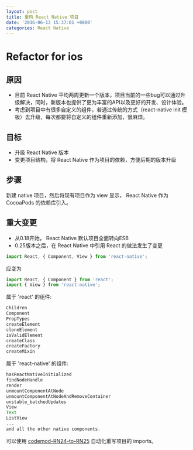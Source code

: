 ```yaml
---
layout: post
title: 重构 React Native 项目
date: '2016-06-13 15:37:01 +0800'
categories: React Native
---
```


# Refactor for ios

## 原因

- 目前 React Native 平均两周更新一个版本，项目当前的一些bug可以通过升级解决，同时，新版本也提供了更为丰富的API以及更好的开发、设计体验。
- 考虑到项目中有很多自定义的组件，若通过传统的方式（react-native init 模板）去升级，每次都要将自定义的组件重新添加，很麻烦。

## 目标

- 升级 React Native 版本
- 变更项目结构，将 React Native 作为项目的依赖，方便后期的版本升级

## 步骤

新建 native 项目，然后将现有项目作为 view 显示， React Native 作为 CocoaPods 的依赖库引入。

## 重大变更

- 从0.18开始， React Native 默认项目全面转向ES6
- 0.25版本之后，在 React Native 中引用 React 的做法发生了变更

```javascript
import React, { Component, View } from 'react-native';
```

应变为

```javascript
import React, { Component } from 'react';
import { View } from 'react-native';
```

属于 'react' 的组件:

```javascript
Children
Component
PropTypes
createElement
cloneElement
isValidElement
createClass
createFactory
createMixin
```

属于 'react-native' 的组件:

```javascript
hasReactNativeInitialized
findNodeHandle
render
unmountComponentAtNode
unmountComponentAtNodeAndRemoveContainer
unstable_batchedUpdates
View
Text
ListView
...
and all the other native components.
```

可以使用 [codemod-RN24-to-RN25](https://github.com/sibelius/codemod-RN24-to-RN25) 自动化重写项目的 imports。
